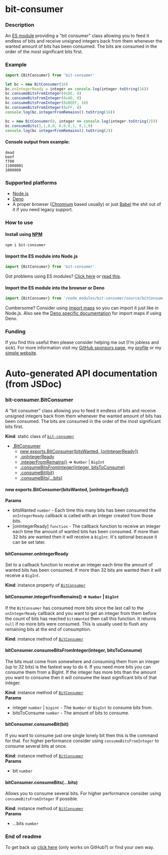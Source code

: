 # bit-consumer

### Description
An [ES module](https://flaviocopes.com/es-modules/) providing a "bit consumer" class allowing you to feed it endless of bits and receive unsigned integers back from them whenever the wanted amount of bits has been consumed. The bits are consumed in the order of the most significant bits first.

### Example

```js
import {BitConsumer} from 'bit-consumer'

let bc = new BitConsumer(16)
bc.onIntegerReady = integer => console.log(integer.toString(16))
bc.consumeBitsFromInteger(0xDE, 8)
bc.consumeBitsFromInteger(0xAD, 8)
bc.consumeBitsFromInteger(0xBEEF, 16)
bc.consumeBitsFromInteger(0xFF, 8)
console.log(bc.integerFromRemains().toString(16))

bc = new BitConsumer(8, integer => console.log(integer.toString(2)))
bc.consumeBits(1,1,0,0, 0,0,0,1, 0,1,0)
console.log(bc.integerFromRemains().toString(2))
```
#### Console output from example:
```
dead
beef
ff00
11000001
1000000
```

### Supported platforms

* [Node.js](https://nodejs.org)
* [Deno](https://deno.land)
* A proper browser ([Chromium](https://en.wikipedia.org/wiki/Chromium_(web_browser)) based usually) or just [Babel](https://babeljs.io) the shit out of it if you need legacy support.

### How to use

#### Install using [NPM](https://www.npmjs.com/)

```shell
npm i bit-consumer
```

#### Import the ES module into Node.js

```js
import {BitConsumer} from 'bit-consumer'
```
Got problems using ES modules? [Click here](https://stackoverflow.com/questions/45854169/how-can-i-use-an-es6-import-in-node-js/56350495#56350495) or [read this](https://nodejs.org/api/esm.html).

#### Import the ES module into the browser or Deno

```js
import {BitConsumer} from '/node_modules/bit-consumer/source/bitConsumer.js'
```

Cumbersome? Consider using [import maps](https://github.com/WICG/import-maps#readme) so you can import it just like in Node.js. Also see the [Deno specific documentation](https://deno.land/manual/linking_to_external_code/import_maps) for import maps if using Deno.

### Funding

If you find this useful then please consider helping me out (I'm jobless and sick). For more information visit my [GitHub sponsors page](https://github.com/sponsors/JoakimCh), my [profile](https://github.com/JoakimCh) or my [simple website](https://joakimch.github.io/funding.html).

# Auto-generated API documentation (from JSDoc)

<a name="module_bit-consumer.BitConsumer"></a>

### bit-consumer.BitConsumer
A "bit consumer" class allowing you to feed it endless of bits and receive unsigned integers back from them whenever the wanted amount of bits has been consumed. The bits are consumed in the order of the most significant bits first.

**Kind**: static class of [<code>bit-consumer</code>](#module_bit-consumer)  

* [.BitConsumer](#module_bit-consumer.BitConsumer)
    * [new exports.BitConsumer(bitsWanted, [onIntegerReady])](#new_module_bit-consumer.BitConsumer_new)
    * [.onIntegerReady](#module_bit-consumer.BitConsumer+onIntegerReady)
    * [.integerFromRemains()](#module_bit-consumer.BitConsumer+integerFromRemains) ⇒ <code>Number</code> \| <code>BigInt</code>
    * [.consumeBitsFromInteger(integer, bitsToConsume)](#module_bit-consumer.BitConsumer+consumeBitsFromInteger)
    * [.consumeBit(bit)](#module_bit-consumer.BitConsumer+consumeBit)
    * [.consumeBits(...bits)](#module_bit-consumer.BitConsumer+consumeBits)

<a name="new_module_bit-consumer.BitConsumer_new"></a>

#### new exports.BitConsumer(bitsWanted, [onIntegerReady])
**Params**

- bitsWanted <code>number</code> - Each time this many bits has been consumed the `onIntegerReady` callback is called with an integer created from those bits.
- [onIntegerReady] <code>function</code> - The callback function to receive an integer each time the amount of wanted bits has been consumed. If more than 32 bits are wanted then it will receive a `BigInt`. It's optional because it can be set later.

<a name="module_bit-consumer.BitConsumer+onIntegerReady"></a>

#### bitConsumer.onIntegerReady
Set to a callback function to receive an integer each time the amount of wanted bits has been consumed. If more than 32 bits are wanted then it will receive a `BigInt`.

**Kind**: instance property of [<code>BitConsumer</code>](#module_bit-consumer.BitConsumer)  
<a name="module_bit-consumer.BitConsumer+integerFromRemains"></a>

#### bitConsumer.integerFromRemains() ⇒ <code>Number</code> \| <code>BigInt</code>
If the `BitConsumer` has consumed more bits since the last call to the `onIntegerReady` callback and you want to get an integer from them before the count of bits has reached `bitsWanted` then call this function. It returns `null` if no more bits were consumed. This is usually used to flush any remaining bits at the end of consumption.

**Kind**: instance method of [<code>BitConsumer</code>](#module_bit-consumer.BitConsumer)  
<a name="module_bit-consumer.BitConsumer+consumeBitsFromInteger"></a>

#### bitConsumer.consumeBitsFromInteger(integer, bitsToConsume)
The bits must come from somewhere and consuming them from an integer (up to 32 bits) is the fastest way to do it. If you need more bits you can consume them from a BigInt. If the integer has more bits than the amount you want to consume then it will consume the least significant bits of that integer.

**Kind**: instance method of [<code>BitConsumer</code>](#module_bit-consumer.BitConsumer)  
**Params**

- integer <code>number</code> | <code>bigint</code> - The `Number` or `BigInt` to consume bits from.
- bitsToConsume <code>number</code> - The amount of bits to consume.

<a name="module_bit-consumer.BitConsumer+consumeBit"></a>

#### bitConsumer.consumeBit(bit)
If you want to consume just one single lonely bit then this is the command for that. For higher performance consider using `consumeBitsFromInteger` to consume several bits at once.

**Kind**: instance method of [<code>BitConsumer</code>](#module_bit-consumer.BitConsumer)  
**Params**

- bit <code>number</code>

<a name="module_bit-consumer.BitConsumer+consumeBits"></a>

#### bitConsumer.consumeBits(...bits)
Allows you to consume several bits. For higher performance consider using `consumeBitsFromInteger` if possible.

**Kind**: instance method of [<code>BitConsumer</code>](#module_bit-consumer.BitConsumer)  
**Params**

- ...bits <code>number</code>


### End of readme

To get back up [click here](#bit-consumer) (only works on GitHub?) or find your own way.
